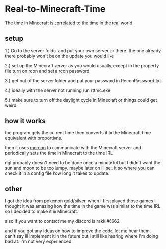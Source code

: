 # Real-to-Minecraft-Time
The time in Minecraft is correlated to the time in the real world 

## setup
1.) Go to the server folder and put your own server.jar there. the one already there probably won't be on the update you would like

2.) set up the Minecraft server as you would usually, except in the property file turn on rcon and set a rcon password

3.) get out of the server folder and put your password in ReconPassword.txt  

4.) ideally with the server not running run rttmc.exe

5.) make sure to turn off the daylight cycle in Minecraft or things could get weird. 
## how it works 

the program gets the current time then converts it to the Minecraft time equivalent with proportions. 

then it uses [mcrcon](https://github.com/Tiiffi/mcrcon) to communicate with the Minecraft server and periodically sets the time in Minecraft to the time IRL.

ngl probably doesn't need to be done once a minute lol but I didn't want the sun and moon to be too jumpy. maybe later on ill set, it so where you can check it in a config file how long it takes to update. 

## other 
I got the idea from pokemon gold/silver. when I first played those games I thought it was amazing how the time in the game was similar to the time IRL so I decided to make it in Minecraft.  

also if you want to contact me my discord is rakki#6662

and if you got any ideas on how to improve the code, let me hear them. can't say ill implement it in the future but I still like hearing where I'm doing bad at. I'm not very experienced. 
